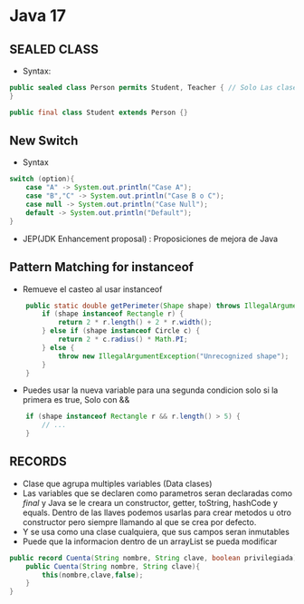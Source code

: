 # Java 17
## SEALED CLASS

- Syntax:
```Java
public sealed class Person permits Student, Teacher { // Solo Las clases 'permits' podran heredar de la sealed class Person
}

public final class Student extends Person {}
```

## New Switch

- Syntax
```Java
switch (option){
	case "A" -> System.out.println("Case A");
	case "B","C" -> System.out.println("Case B o C");
	case null -> System.out.println("Case Null");
	default -> System.out.println("Default");
}
```

- JEP(JDK Enhancement proposal) : Proposiciones de mejora de Java

## Pattern Matching for instanceof

- Remueve el casteo al usar instanceof
```Java
    public static double getPerimeter(Shape shape) throws IllegalArgumentException {
        if (shape instanceof Rectangle r) {
            return 2 * r.length() + 2 * r.width();
        } else if (shape instanceof Circle c) {
            return 2 * c.radius() * Math.PI;
        } else {
            throw new IllegalArgumentException("Unrecognized shape");
        }
    }
```

- Puedes usar la nueva variable para una segunda condicion solo si la primera es true, Solo con &&
```JAva
	if (shape instanceof Rectangle r && r.length() > 5) {
		// ...
	}
```

## RECORDS

- Clase que agrupa multiples variables (Data clases)
- Las variables que se declaren como parametros seran declaradas como *final* y Java se le creara un constructor, getter, toString, hashCode y equals. Dentro de las llaves podemos usarlas para crear metodos u otro constructor pero siempre llamando al que se crea por defecto.
- Y se usa como una clase cualquiera, que sus campos seran inmutables
- Puede que la informacion dentro de un arrayList se pueda modificar
```Java
public record Cuenta(String nombre, String clave, boolean privilegiada){
	public Cuenta(String nombre, String clave){
		this(nombre,clave,false);
	}
}
```